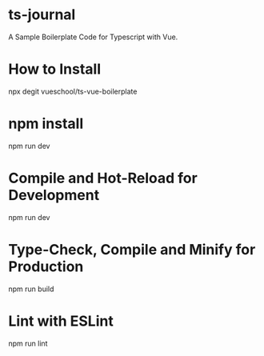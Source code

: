 # ts-journal
A Sample Boilerplate Code for Typescript with Vue.

# How to Install
npx degit vueschool/ts-vue-boilerplate 

# npm install
npm run dev

# Compile and Hot-Reload for Development
npm run dev

# Type-Check, Compile and Minify for Production
npm run build

# Lint with ESLint
npm run lint
